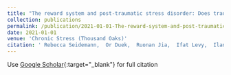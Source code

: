 ```yaml
---
title: "The reward system and post-traumatic stress disorder: Does trauma affect the way we interact with positive stimuli?"
collection: publications
permalink: /publication/2021-01-01-The-reward-system-and-post-traumatic-stress-disorder-Does-trauma-affect-the-way-we-interact-with-positive-stimuli
date: 2021-01-01
venue: 'Chronic Stress (Thousand Oaks)'
citation: ' Rebecca Seidemann,  Or Duek,  Ruonan Jia,  Ifat Levy,  Ilan Harpaz-Rotem, &quot;The reward system and post-traumatic stress disorder: Does trauma affect the way we interact with positive stimuli?.&quot; Chronic Stress (Thousand Oaks), 2021.'
---
```

Use [Google Scholar](https://scholar.google.com/scholar?q=The+reward+system+and+post+traumatic+stress+disorder:+Does+trauma+affect+the+way+we+interact+with+positive+stimuli?){:target="_blank"} for full citation